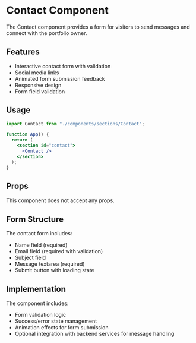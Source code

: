 # Contact Component

The Contact component provides a form for visitors to send messages and connect with the portfolio owner.

## Features

- Interactive contact form with validation
- Social media links
- Animated form submission feedback
- Responsive design
- Form field validation

## Usage

```jsx
import Contact from "./components/sections/Contact";

function App() {
  return (
    <section id="contact">
      <Contact />
    </section>
  );
}
```

## Props

This component does not accept any props.

## Form Structure

The contact form includes:

- Name field (required)
- Email field (required with validation)
- Subject field
- Message textarea (required)
- Submit button with loading state

## Implementation

The component includes:

- Form validation logic
- Success/error state management
- Animation effects for form submission
- Optional integration with backend services for message handling
